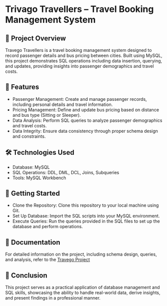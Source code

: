 # Trivago  Travellers – Travel Booking Management System
## 📘 Project Overview
Travego Travellers is a travel booking management system designed to record passenger details and bus pricing between cities. Built using MySQL, this project demonstrates SQL operations including data insertion, querying, and updates, providing insights into passenger demographics and travel costs.​

## 🔧 Features
* Passenger Management: Create and manage passenger records, including personal details and travel information.​
* Pricing Management: Define and update bus pricing based on distance and bus type (Sitting or Sleeper).​
* Data Analysis: Perform SQL queries to analyze passenger demographics and travel costs.​
* Data Integrity: Ensure data consistency through proper schema design and constraints.​

## 🛠️ Technologies Used
- Database: MySQL​
- SQL Operations: DDL, DML, DCL, Joins, Subqueries​
- Tools: MySQL Workbench​

## 🚀 Getting Started
- Clone the Repository: Clone this repository to your local machine using Git.​
- Set Up Database: Import the SQL scripts into your MySQL environment.​
- Execute Queries: Run the queries provided in the SQL files to set up the database and perform operations.​

## 📄 Documentation
For detailed information on the project, including schema design, queries, and analysis, refer to the [Travego Project](./Travego%20Project.pdf)

## 📌 Conclusion
This project serves as a practical application of database management and SQL skills, showcasing the ability to handle real-world data, derive insights, and present findings in a professional manner.​

